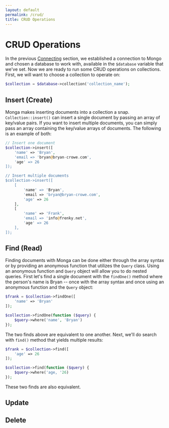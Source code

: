 ```yaml
---
layout: default
permalink: /crud/
title: CRUD Operations
---
```


# CRUD Operations

In the previous [Connecting](/connecting) section, we established a connection
to Mongo and chosen a database to work with, available in the `$database`
variable that we've set. Now we are ready to run some CRUD operations on
collections. First, we will want to choose a collection to operate on:

~~~ php
$collection = $database->collection('collection_name');
~~~

## Insert (Create)

Monga makes inserting documents into a collection a snap. `Collection::insert()`
can insert a single document by passing an array of key/value pairs. If you want
to insert multiple documents, you can simply pass an array containing the
key/value arrays of documents. The following is an example of both:

~~~ php
// Insert one document
$collection->insert([
    'name' => 'Bryan',
    'email => 'bryan@bryan-crowe.com',
    'age' => 26
]);

// Insert multiple documents
$collection->insert([
    [
        'name' => 'Bryan',
        'email => 'bryan@bryan-crowe.com',
        'age' => 26
    ],
    [
        'name' => 'Frank',
        'email => 'info@frenky.net',
        'age' => 26
    ],
]);
~~~

## Find (Read)

Finding documents with Monga can be done either through the array syntax
or by providing an anonymous function that utilizes the `Query` class. Using an
anonymous function and `Query` object will allow you to do nested queries.
First let's find a single document with the `findOne()` method where the
person's name is Bryan -- once with the array syntax and once using an anonymous
function and the `Query` object:

~~~ php
$frank = $collection->findOne([
    'name' => 'Bryan'
]);

$collection->findOne(function ($query) {
    $query->where('name', 'Bryan')
});
~~~

The two finds above are equivalent to one another. Next, we'll do search with
`find()` method that yields multiple results:

~~~ php
$frank = $collection->find([
    'age' => 26
]);

$collection->find(function ($query) {
    $query->where('age, '26)
});
~~~

These two finds are also equivalent.

## Update

## Delete
